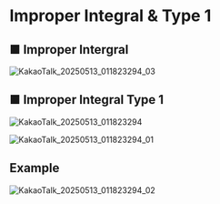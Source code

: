 # Improper Integral & Type 1

## ■ Improper Intergral
![KakaoTalk_20250513_011823294_03](https://github.com/user-attachments/assets/b090d1da-f456-4eb0-b11c-94c9236b7f48)

## ■ Improper Integral Type 1
![KakaoTalk_20250513_011823294](https://github.com/user-attachments/assets/d2f31509-b555-4b9f-ac19-f66bc971ad6d)

![KakaoTalk_20250513_011823294_01](https://github.com/user-attachments/assets/e2ef3590-9d88-41bf-bd6a-b52c9ba52be9)

## Example
![KakaoTalk_20250513_011823294_02](https://github.com/user-attachments/assets/63ef9947-434f-42a0-989e-7a4ce194e91d)
